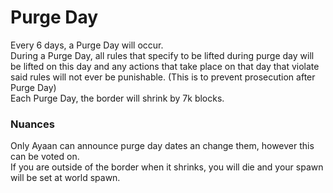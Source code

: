 # Purge Day
Every 6 days, a Purge Day will occur.\
During a Purge Day, all rules that specify to be lifted during purge day will be lifted on this day and any actions that take place on that day that violate said rules will not ever be punishable. (This is to prevent prosecution after Purge Day)\
Each Purge Day, the border will shrink by 7k blocks.

### Nuances
Only Ayaan can announce purge day dates an change them, however this can be voted on.\
If you are outside of the border when it shrinks, you will die and your spawn will be set at world spawn.
